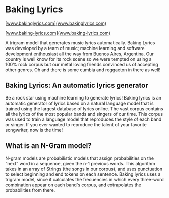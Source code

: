 Baking Lyrics
==============

[www.bakinglyrics.com](www.bakinglyrics.com)

[www.baking-lyrics.com](www.baking-lyrics.com)

A trigram model that generates music lyrics automatically.
Baking Lyrics was developed by a team of music; machine learning and software development enthousiast all the way from Buenos Aires, Argentina. Our country is well know for its rock scene so we were tempted on using a 100% rock corpus but our metal loving friends convinced us of accepting other genres. Oh and there is some cumbia and reggaeton in there as well!

## Baking Lyrics: An automatic lyrics generator

Be a rock star using machine learning to generate lyrics!
Baking lyrics is an automatic generator of lyrics based on a natural language model that is trained using the largest database of lyrics online.
The vast corpus contains all the lyrics of the most popular bands and singers of our time. This corpus was used to train a language model that reproduces the style of each band or singer. If you ever wanted to reproduce the talent of your favorite songwriter, now is the time!


## What is an N-Gram model?

N-gram models are probabilistic models that assign probabilities on the “next” word in a sequence, given the n-1 previous words. This algorithm takes in an array of Strings (the songs in our corpus), and uses punctuation to select beginning and end tokens on each sentence.
Baking lyrics uses a trigram model, since it calculates the frecuencies in which every three-word combination appear on each band's corpus, and extrapolates the probabilities from there.




